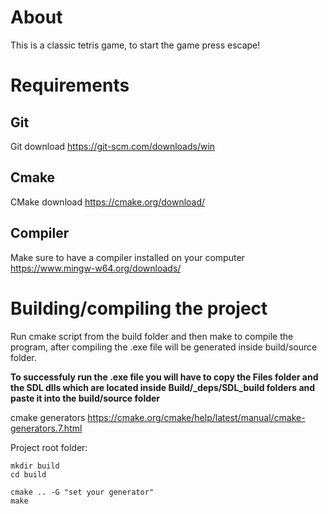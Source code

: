 # About
This is a classic tetris game, to start the game press escape!

# Requirements
## Git
Git download https://git-scm.com/downloads/win

## Cmake
CMake download https://cmake.org/download/

## Compiler
Make sure to have a compiler installed on your computer https://www.mingw-w64.org/downloads/

# Building/compiling the project
Run cmake script from the build folder and then make to compile the program, after compiling the .exe file will be generated inside build/source folder. 

**To successfuly run the .exe file you will have to copy the Files folder and the SDL dlls which are located inside Build/_deps/SDL_build folders and paste it into the build/source folder**

cmake generators https://cmake.org/cmake/help/latest/manual/cmake-generators.7.html

Project root folder:
```
mkdir build
cd build

cmake .. -G "set your generator"
make
```
